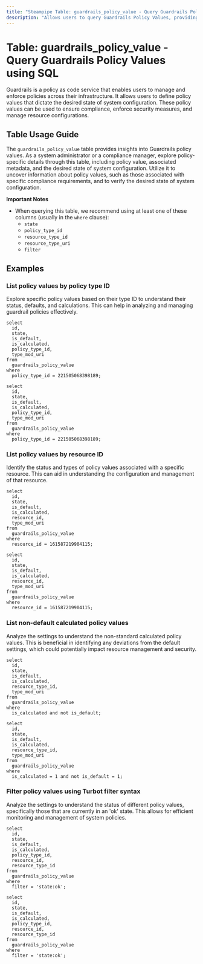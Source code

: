 ```yaml
---
title: "Steampipe Table: guardrails_policy_value - Query Guardrails Policy Values using SQL"
description: "Allows users to query Guardrails Policy Values, providing insights into policy configurations and associated metadata."
---
```


# Table: guardrails_policy_value - Query Guardrails Policy Values using SQL

Guardrails is a policy as code service that enables users to manage and enforce policies across their infrastructure. It allows users to define policy values that dictate the desired state of system configuration. These policy values can be used to ensure compliance, enforce security measures, and manage resource configurations.

## Table Usage Guide

The `guardrails_policy_value` table provides insights into Guardrails policy values. As a system administrator or a compliance manager, explore policy-specific details through this table, including policy value, associated metadata, and the desired state of system configuration. Utilize it to uncover information about policy values, such as those associated with specific compliance requirements, and to verify the desired state of system configuration.

**Important Notes**
- When querying this table, we recommend using at least one of these columns (usually in the `where` clause):
  - `state`
  - `policy_type_id`
  - `resource_type_id`
  - `resource_type_uri`
  - `filter`

## Examples

### List policy values by policy type ID
Explore specific policy values based on their type ID to understand their status, defaults, and calculations. This can help in analyzing and managing guardrail policies effectively.

```sql+postgres
select
  id,
  state,
  is_default,
  is_calculated,
  policy_type_id,
  type_mod_uri
from
  guardrails_policy_value
where
  policy_type_id = 221505068398189;
```

```sql+sqlite
select
  id,
  state,
  is_default,
  is_calculated,
  policy_type_id,
  type_mod_uri
from
  guardrails_policy_value
where
  policy_type_id = 221505068398189;
```

### List policy values by resource ID
Identify the status and types of policy values associated with a specific resource. This can aid in understanding the configuration and management of that resource.

```sql+postgres
select
  id,
  state,
  is_default,
  is_calculated,
  resource_id,
  type_mod_uri
from
  guardrails_policy_value
where
  resource_id = 161587219904115;
```

```sql+sqlite
select
  id,
  state,
  is_default,
  is_calculated,
  resource_id,
  type_mod_uri
from
  guardrails_policy_value
where
  resource_id = 161587219904115;
```

### List non-default calculated policy values
Analyze the settings to understand the non-standard calculated policy values. This is beneficial in identifying any deviations from the default settings, which could potentially impact resource management and security.

```sql+postgres
select
  id,
  state,
  is_default,
  is_calculated,
  resource_type_id,
  type_mod_uri
from
  guardrails_policy_value
where
  is_calculated and not is_default;
```

```sql+sqlite
select
  id,
  state,
  is_default,
  is_calculated,
  resource_type_id,
  type_mod_uri
from
  guardrails_policy_value
where
  is_calculated = 1 and not is_default = 1;
```

### Filter policy values using Turbot filter syntax
Analyze the settings to understand the status of different policy values, specifically those that are currently in an 'ok' state. This allows for efficient monitoring and management of system policies.

```sql+postgres
select
  id,
  state,
  is_default,
  is_calculated,
  policy_type_id,
  resource_id,
  resource_type_id
from
  guardrails_policy_value
where
  filter = 'state:ok';
```

```sql+sqlite
select
  id,
  state,
  is_default,
  is_calculated,
  policy_type_id,
  resource_id,
  resource_type_id
from
  guardrails_policy_value
where
  filter = 'state:ok';
```